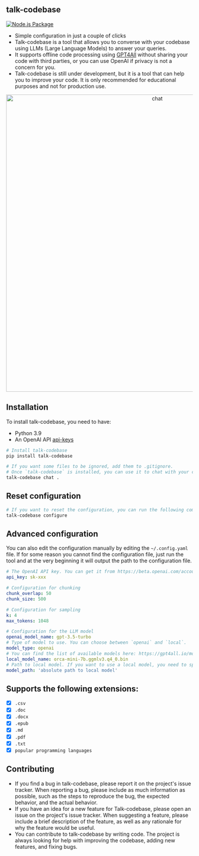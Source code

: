 ## talk-codebase 
[![Node.js Package](https://github.com/rsaryev/talk-codebase/actions/workflows/python-publish.yml/badge.svg)](https://github.com/rsaryev/talk-codebase/actions/workflows/python-publish.yml)

* Simple configuration in just a couple of clicks
* Talk-codebase is a tool that allows you to converse with your codebase using LLMs (Large Language Models) to answer your queries.
* It supports offline code processing using [GPT4All](https://github.com/nomic-ai/gpt4all) without sharing your code with third parties, or you can use OpenAI if privacy is not a concern for you.
* Talk-codebase is still under development, but it is a tool that can help you to improve your code. It is only recommended for educational purposes and not for production use.

<p align="center">
  <img src="https://github.com/rsaryev/talk-codebase/assets/70219513/b5d338f9-14a5-417b-9690-83f5cd66facf" width="800" alt="chat">
</p>

## Installation

To install talk-codebase, you need to have:

* Python 3.9
* An OpenAI API [api-keys](https://platform.openai.com/account/api-keys)

```bash
# Install talk-codebase
pip install talk-codebase

# If you want some files to be ignored, add them to .gitignore.
# Once `talk-codebase` is installed, you can use it to chat with your codebase in the current directory by running the following command:
talk-codebase chat .
```

## Reset configuration
```bash
# If you want to reset the configuration, you can run the following command:
talk-codebase configure
```

## Advanced configuration

You can also edit the configuration manually by editing the `~/.config.yaml` file.
If for some reason you cannot find the configuration file, just run the tool and at the very beginning it will output
the path to the configuration file.

```yaml
# The OpenAI API key. You can get it from https://beta.openai.com/account/api-keys
api_key: sk-xxx

# Configuration for chunking
chunk_overlap: 50
chunk_size: 500

# Configuration for sampling
k: 4
max_tokens: 1048

# Configuration for the LLM model
openai_model_name: gpt-3.5-turbo
# Type of model to use. You can choose between `openai` and `local`.
model_type: openai
# You can find the list of available models here: https://gpt4all.io/models
local_model_name: orca-mini-7b.ggmlv3.q4_0.bin
# Path to local model. If you want to use a local model, you need to specify the path to it.
model_path: 'absolute path to local model'
```

## Supports the following extensions:

- [x] `.csv`
- [x] `.doc`
- [x] `.docx`
- [x] `.epub`
- [x] `.md`
- [x] `.pdf`
- [x] `.txt`
- [x] `popular programming languages`

## Contributing

* If you find a bug in talk-codebase, please report it on the project's issue tracker. When reporting a bug, please include as much information as possible, such as the steps to reproduce the bug, the expected behavior, and the actual behavior.
* If you have an idea for a new feature for Talk-codebase, please open an issue on the project's issue tracker. When suggesting a feature, please include a brief description of the feature, as well as any rationale for why the feature would be useful.
* You can contribute to talk-codebase by writing code. The project is always looking for help with improving the codebase, adding new features, and fixing bugs.

